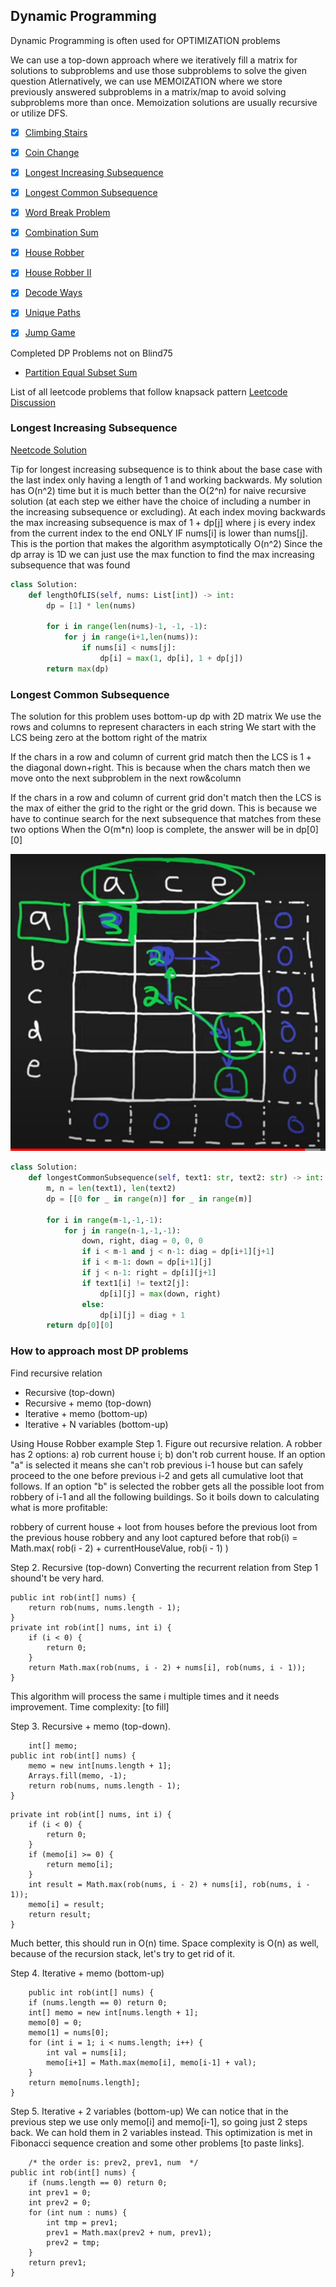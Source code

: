 
## Dynamic Programming

Dynamic Programming is often used for OPTIMIZATION problems

We can use a top-down approach where we iteratively fill a matrix for solutions to subproblems and use those subproblems to solve the given question
Atlernatively, we can use MEMOIZATION where we store previously answered subproblems in a matrix/map to avoid solving subproblems more than once. Memoization solutions are usually recursive or utilize DFS.


- [X] [Climbing Stairs](https://leetcode.com/problems/climbing-stairs/)
- [X] [Coin Change](https://leetcode.com/problems/coin-change/)
- [X] [Longest Increasing Subsequence](https://leetcode.com/problems/longest-increasing-subsequence/)
- [X] [Longest Common Subsequence](https://leetcode.com/problems/longest-common-subsequence/)
- [X] [Word Break Problem](https://leetcode.com/problems/word-break/)
- [X] [Combination Sum](https://leetcode.com/problems/combination-sum-iv/)
- [X] [House Robber](https://leetcode.com/problems/house-robber/)
- [X] [House Robber II](https://leetcode.com/problems/house-robber-ii/)
- [X] [Decode Ways](https://leetcode.com/problems/decode-ways/)
- [X] [Unique Paths](https://leetcode.com/problems/unique-paths/)
- [X] [Jump Game](https://leetcode.com/problems/jump-game/)


Completed DP Problems not on Blind75

- [Partition Equal Subset Sum](https://leetcode.com/problems/partition-equal-subset-sum/)


List of all leetcode problems that follow knapsack pattern
[Leetcode Discussion](https://leetcode.com/discuss/study-guide/1200320/Thief-with-a-knapsack-a-series-of-crimes)

### Longest Increasing Subsequence ###
[Neetcode Solution](https://www.youtube.com/watch?v=cjWnW0hdF1Y)

Tip for longest increasing subsequence is to think about the base case with the last index only having a length of 1 and working backwards. My solution has O(n^2) time but it is much better than the O(2^n) for naive recursive solution (at each step we either have the choice of including a number in the increasing subsequence or excluding). At each index moving backwards the max increasing subsequence is max of 1 + dp[j] where j is every index from the current index to the end ONLY IF nums[i] is lower than nums[j].
This is the portion that makes the algorithm asymptotically O(n^2)
Since the dp array is 1D we can just use the max function to find the max increasing subsequence that was found  

```python
class Solution:
    def lengthOfLIS(self, nums: List[int]) -> int:
        dp = [1] * len(nums)

        for i in range(len(nums)-1, -1, -1):
            for j in range(i+1,len(nums)):
                if nums[i] < nums[j]:
                    dp[i] = max(1, dp[i], 1 + dp[j])
        return max(dp)
```

### Longest Common Subsequence ###
 The solution for this problem uses bottom-up dp with 2D matrix
 We use the rows and columns to represent characters in each string
 We start with the LCS being zero at the bottom right of the matrix

 If the chars in a row and column of current grid match then the LCS
   is 1 + the diagonal down+right. This is because when the chars match
   then we move onto the next subproblem in the next row&column

If the chars in a row and column of current grid don't match then the
   LCS is the max of either the grid to the right or the grid down. This is 
   because we have to continue search for the next subsequence that matches from these two options
When the O(m*n) loop is complete, the answer will be in dp[0][0]

![LCS](./LCS.png)

```python
class Solution:
    def longestCommonSubsequence(self, text1: str, text2: str) -> int:
        m, n = len(text1), len(text2)
        dp = [[0 for _ in range(n)] for _ in range(m)]
        
        for i in range(m-1,-1,-1):
            for j in range(n-1,-1,-1):
                down, right, diag = 0, 0, 0
                if i < m-1 and j < n-1: diag = dp[i+1][j+1]
                if i < m-1: down = dp[i+1][j]
                if j < n-1: right = dp[i][j+1]
                if text1[i] != text2[j]:
                    dp[i][j] = max(down, right)
                else:
                    dp[i][j] = diag + 1
        return dp[0][0]
```

### How to approach most DP problems ###

Find recursive relation
- Recursive (top-down)
- Recursive + memo (top-down)
- Iterative + memo (bottom-up)
- Iterative + N variables (bottom-up)


Using House Robber example
Step 1. Figure out recursive relation.
A robber has 2 options: a) rob current house i; b) don't rob current house.
If an option "a" is selected it means she can't rob previous i-1 house but can safely proceed to the one before previous i-2 and gets all cumulative loot that follows.
If an option "b" is selected the robber gets all the possible loot from robbery of i-1 and all the following buildings.
So it boils down to calculating what is more profitable:

robbery of current house + loot from houses before the previous
loot from the previous house robbery and any loot captured before that
rob(i) = Math.max( rob(i - 2) + currentHouseValue, rob(i - 1) )

Step 2. Recursive (top-down)
Converting the recurrent relation from Step 1 shound't be very hard.

```
public int rob(int[] nums) {
    return rob(nums, nums.length - 1);
}
private int rob(int[] nums, int i) {
    if (i < 0) {
        return 0;
    }
    return Math.max(rob(nums, i - 2) + nums[i], rob(nums, i - 1));
}
```
This algorithm will process the same i multiple times and it needs improvement. Time complexity: [to fill]

Step 3. Recursive + memo (top-down).

```
    int[] memo;
public int rob(int[] nums) {
    memo = new int[nums.length + 1];
    Arrays.fill(memo, -1);
    return rob(nums, nums.length - 1);
}
```

```
private int rob(int[] nums, int i) {
    if (i < 0) {
        return 0;
    }
    if (memo[i] >= 0) {
        return memo[i];
    }
    int result = Math.max(rob(nums, i - 2) + nums[i], rob(nums, i - 1));
    memo[i] = result;
    return result;
}
```

Much better, this should run in O(n) time. Space complexity is O(n) as well, because of the recursion stack, let's try to get rid of it.

Step 4. Iterative + memo (bottom-up)

```
    public int rob(int[] nums) {
    if (nums.length == 0) return 0;
    int[] memo = new int[nums.length + 1];
    memo[0] = 0;
    memo[1] = nums[0];
    for (int i = 1; i < nums.length; i++) {
        int val = nums[i];
        memo[i+1] = Math.max(memo[i], memo[i-1] + val);
    }
    return memo[nums.length];
}
```

Step 5. Iterative + 2 variables (bottom-up)
We can notice that in the previous step we use only memo[i] and memo[i-1], so going just 2 steps back. We can hold them in 2 variables instead. This optimization is met in Fibonacci sequence creation and some other problems [to paste links].

```
    /* the order is: prev2, prev1, num  */
public int rob(int[] nums) {
    if (nums.length == 0) return 0;
    int prev1 = 0;
    int prev2 = 0;
    for (int num : nums) {
        int tmp = prev1;
        prev1 = Math.max(prev2 + num, prev1);
        prev2 = tmp;
    }
    return prev1;
}
```

